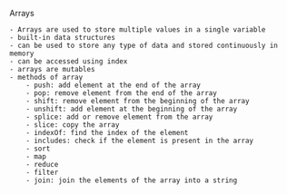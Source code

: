 Arrays

    - Arrays are used to store multiple values in a single variable
    - built-in data structures
    - can be used to store any type of data and stored continuously in memory
    - can be accessed using index
    - arrays are mutables
    - methods of array
        - push: add element at the end of the array
        - pop: remove element from the end of the array
        - shift: remove element from the beginning of the array
        - unshift: add element at the beginning of the array
        - splice: add or remove element from the array
        - slice: copy the array
        - indexOf: find the index of the element
        - includes: check if the element is present in the array
        - sort
        - map
        - reduce
        - filter
        - join: join the elements of the array into a string
